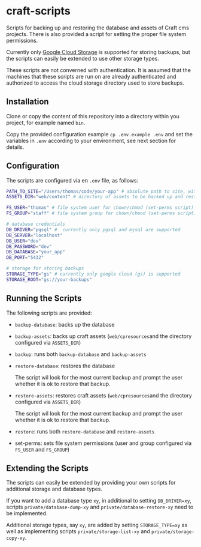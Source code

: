 # craft-scripts

Scripts for backing up and restoring the database and assets of Craft cms projects. There is also provided a script for setting the proper file system permissions.

Currently only [Google Cloud Storage](https://cloud.google.com/storage) is supported for storing backups, but the scripts can easily be extended to use other storage types.

These scripts are not converned with authentication. It is assumed that the machines that these scripts are run on are already authenticated and authorized to access the cloud storage directory used to store backups.

## Installation

Clone or copy the content of this repository into a directory within you project, for example named `bin`.

Copy the provided configuration example `cp .env.example .env` and set the variables in `.env` according to your environment, see next section for details.

## Configuration

The scripts are configured via en `.env` file, as follows:

```bash
PATH_TO_SITE="/Users/thomas/code/your-app" # absolute path to site, without trailing slash
ASSETS_DIR="web/content" # directory of assets to be backed up and restored

FS_USER="thomas" # file system user for chown/chmod (set-perms script)
FS_GROUP="staff" # file system group for chown/chmod (set-perms script)

# database credentials
DB_DRIVER="pgsql" #  currently only pgsql and mysql are supported
DB_SERVER="localhost"
DB_USER="dev"
DB_PASSWORD="dev"
DB_DATABASE="your_app"
DB_PORT="5432"

# storage for storing backups
STORAGE_TYPE="gs" # currently only google cloud (gs) is supported
STORAGE_ROOT="gs://your-backups"
```

## Running the Scripts

The following scripts are provided:

- `backup-database`: backs up the database

- `backup-assets`: backs up craft assets (`web/cpresources`and the directory configured via `ASSETS_DIR`)

- `backup`: runs both `backup-database` and `backup-assets`

- `restore-database`: restores the database

    The script wil look for the most current backup and prompt the user whether it is ok to restore that backup.

- `restore-assets`: restores craft assets (`web/cpresources`and the directory configured via `ASSETS_DIR`)

    The script wil look for the most current backup and prompt the user whether it is ok to restore that backup.

- `restore`: runs both `restore-database` and `restore-assets`

- set-perms: sets file system permissions (user and group configured via `FS_USER` and `FS_GROUP`)

## Extending the Scripts

The scripts can easily be extended by providing your own scripts for additional storage and database types.

If you want to add a database type `xy`, in additional to setting `DB_DRIVER=xy`, scripts `private/database-dump-xy` and `private/database-restore-xy` need to be implemented.

Additional storage types, say `xy`, are added by setting `STORAGE_TYPE=xy` as well as implementing scripts `private/storage-list-xy` and `private/storage-copy-xy`.

